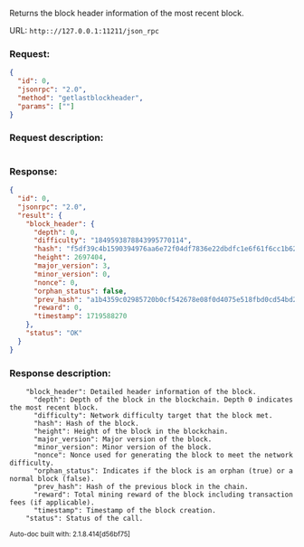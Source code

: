Returns the block header information of the most recent block.

URL: ```http:://127.0.0.1:11211/json_rpc```
### Request: 
```json
{
  "id": 0,
  "jsonrpc": "2.0",
  "method": "getlastblockheader",
  "params": [""]
}
```
### Request description: 
```

```
### Response: 
```json
{
  "id": 0,
  "jsonrpc": "2.0",
  "result": {
    "block_header": {
      "depth": 0,
      "difficulty": "1849593878843995770114",
      "hash": "f5df39c4b1590394976aa6e72f04df7836e22dbdfc1e6f61f6cc1b624d83cd94",
      "height": 2697404,
      "major_version": 3,
      "minor_version": 0,
      "nonce": 0,
      "orphan_status": false,
      "prev_hash": "a1b4359c02985720b0cf542678e08f0d4075e518fbd0cd54bd280269545e0e6f",
      "reward": 0,
      "timestamp": 1719588270
    },
    "status": "OK"
  }
}
```
### Response description: 
```
    "block_header": Detailed header information of the block.
      "depth": Depth of the block in the blockchain. Depth 0 indicates the most recent block.
      "difficulty": Network difficulty target that the block met.
      "hash": Hash of the block.
      "height": Height of the block in the blockchain.
      "major_version": Major version of the block.
      "minor_version": Minor version of the block.
      "nonce": Nonce used for generating the block to meet the network difficulty.
      "orphan_status": Indicates if the block is an orphan (true) or a normal block (false).
      "prev_hash": Hash of the previous block in the chain.
      "reward": Total mining reward of the block including transaction fees (if applicable).
      "timestamp": Timestamp of the block creation.
    "status": Status of the call.

```
<sub>Auto-doc built with: 2.1.8.414[d56bf75]</sub>